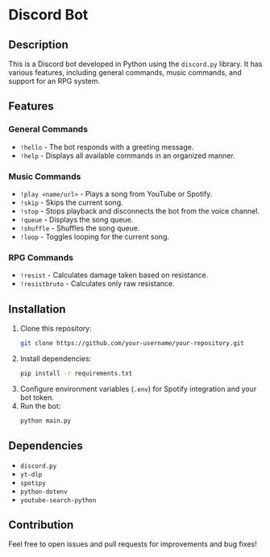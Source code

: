 # Discord Bot

## Description

This is a Discord bot developed in Python using the `discord.py` library. It has various features, including general commands, music commands, and support for an RPG system.

## Features

### General Commands

- `!hello` - The bot responds with a greeting message.
- `!help` - Displays all available commands in an organized manner.

### Music Commands

- `!play <name/url>` - Plays a song from YouTube or Spotify.
- `!skip` - Skips the current song.
- `!stop` - Stops playback and disconnects the bot from the voice channel.
- `!queue` - Displays the song queue.
- `!shuffle` - Shuffles the song queue.
- `!loop` - Toggles looping for the current song.

### RPG Commands

- `!resist` - Calculates damage taken based on resistance.
- `!resistbruto` - Calculates only raw resistance.

## Installation

1. Clone this repository:
   ```sh
   git clone https://github.com/your-username/your-repository.git
   ```
2. Install dependencies:
   ```sh
   pip install -r requirements.txt
   ```
3. Configure environment variables (`.env`) for Spotify integration and your bot token.
4. Run the bot:
   ```sh
   python main.py
   ```

## Dependencies

- `discord.py`
- `yt-dlp`
- `spotipy`
- `python-dotenv`
- `youtube-search-python`

## Contribution

Feel free to open issues and pull requests for improvements and bug fixes!


